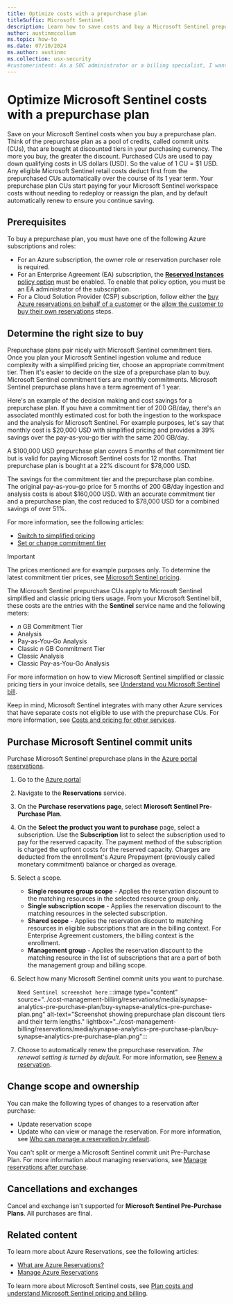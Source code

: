 ```yaml
---
title: Optimize costs with a prepurchase plan
titleSuffix: Microsoft Sentinel
description: Learn how to save costs and buy a Microsoft Sentinel prepurchase plan
author: austinmccollum
ms.topic: how-to
ms.date: 07/10/2024
ms.author: austinmc
ms.collection: usx-security
#customerintent: As a SOC administrator or a billing specialist, I want to know how to buy a prepurchase plan and whether commit units will benefit us financially.
---
```


# Optimize Microsoft Sentinel costs with a prepurchase plan

Save on your Microsoft Sentinel costs when you buy a prepurchase plan. Think of the prepurchase plan as a pool of credits, called commit units (CUs), that are bought at discounted tiers in your purchasing currency. The more you buy, the greater the discount. Purchased CUs are used to pay down qualifying costs in US dollars (USD). So the value of 1 CU = $1 USD. Any eligible Microsoft Sentinel retail costs deduct first from the prepurchased CUs automatically over the course of its 1 year term. Your prepurchase plan CUs start paying for your Microsoft Sentinel workspace costs without needing to redeploy or reassign the plan, and by default automatically renew to ensure you continue saving.

## Prerequisites

To buy a prepurchase plan, you must have one of the following Azure subscriptions and roles:
- For an Azure subscription, the owner role or reservation purchaser role is required.
- For an Enterprise Agreement (EA) subscription, the [**Reserved Instances** policy option](../cost-management-billing/manage/direct-ea-administration.md#view-and-manage-enrollment-policies) must be enabled. To enable that policy option, you must be an EA administrator of the subscription.
- For a Cloud Solution Provider (CSP) subscription, follow either the [buy Azure reservations on behalf of a customer](/partner-center/customers/azure-reservations-buying) or the [allow the customer to buy their own reservations](/partner-center/customers/give-customers-permission) steps.

## Determine the right size to buy

Prepurchase plans pair nicely with Microsoft Sentinel commitment tiers. Once you plan your Microsoft Sentinel ingestion volume and reduce complexity with a simplified pricing tier, choose an appropriate commitment tier. Then it's easier to decide on the size of a prepurchase plan to buy. Microsoft Sentinel commitment tiers are monthly commitments. Microsoft Sentinel prepurchase plans have a term agreement of 1 year.

Here's an example of the decision making and cost savings for a prepurchase plan. If you have a commitment tier of 200 GB/day, there's an associated monthly estimated cost for both the ingestion to the workspace and the analysis for Microsoft Sentinel. For example purposes, let's say that monthly cost is $20,000 USD with simplified pricing and provides a 39% savings over the pay-as-you-go tier with the same 200 GB/day. 

A $100,000 USD prepurchase plan covers 5 months of that commitment tier but is valid for paying Microsoft Sentinel costs for 12 months. That prepurchase plan is bought at a 22% discount for $78,000 USD. 

The savings for the commitment tier and the prepurchase plan combine. The original pay-as-you-go price for 5 months of 200 GB/day ingestion and analysis costs is about $160,000 USD. With an accurate commitment tier and a prepurchase plan, the cost reduced to $78,000 USD for a combined savings of over 51%.

For more information, see the following articles:
- [Switch to simplified pricing](enroll-simplified-pricing-tier.md)
- [Set or change commitment tier](billing-reduce-costs.md#set-or-change-pricing-tier)

>[!IMPORTANT]
> The prices mentioned are for example purposes only. To determine the latest commitment tier prices, see [Microsoft Sentinel pricing](https://azure.microsoft.com/pricing/details/microsoft-sentinel/).

The Microsoft Sentinel prepurchase CUs apply to Microsoft Sentinel simplified and classic pricing tiers usage. From your Microsoft Sentinel bill, these costs are the entries with the **Sentinel** service name and the following meters:
- *n* GB Commitment Tier
- Analysis
- Pay-as-You-Go Analysis
- Classic *n* GB Commitment Tier
- Classic Analysis
- Classic Pay-as-You-Go Analysis

For more information on how to view Microsoft Sentinel simplified or classic pricing tiers in your invoice details, see [Understand you Microsoft Sentinel bill](billing.md#understand-your-microsoft-sentinel-bill).

Keep in mind, Microsoft Sentinel integrates with many other Azure services that have separate costs not eligible to use with the prepurchase CUs. For more information, see [Costs and pricing for other services](billing.md#costs-and-pricing-for-other-services).

## Purchase Microsoft Sentinel commit units

Purchase Microsoft Sentinel prepurchase plans in the [Azure portal reservations](https://portal.azure.com/#view/Microsoft_Azure_Reservations/ReservationsBrowseBlade/productType/Reservations). 

1. Go to the [Azure portal](https://portal.azure.com)
1. Navigate to the **Reservations** service.
1. On the **Purchase reservations page**, select **Microsoft Sentinel Pre-Purchase Plan**.
1. On the **Select the product you want to purchase** page, select a subscription. Use the **Subscription** list to select the subscription used to pay for the reserved capacity. The payment method of the subscription is charged the upfront costs for the reserved capacity. Charges are deducted from the enrollment's Azure Prepayment (previously called monetary commitment) balance or charged as overage.
1. Select a scope.
   - **Single resource group scope** - Applies the reservation discount to the matching resources in the selected resource group only.
   - **Single subscription scope** - Applies the reservation discount to the matching resources in the selected subscription.
   - **Shared scope** - Applies the reservation discount to matching resources in eligible subscriptions that are in the billing context. For Enterprise Agreement customers, the billing context is the enrollment.
   - **Management group** - Applies the reservation discount to the matching resource in the list of subscriptions that are a part of both the management group and billing scope.
1. Select how many Microsoft Sentinel commit units you want to purchase.

   `Need Sentinel screenshot here`
   :::image type="content" source="../cost-management-billing/reservations/media/synapse-analytics-pre-purchase-plan/buy-synapse-analytics-pre-purchase-plan.png" alt-text="Screenshot showing prepurchase plan discount tiers and their term lengths." lightbox="../cost-management-billing/reservations/media/synapse-analytics-pre-purchase-plan/buy-synapse-analytics-pre-purchase-plan.png":::

1. Choose to automatically renew the prepurchase reservation. *The renewal setting is turned by default*. For more information, see [Renew a reservation](../cost-management-billing/reservations/reservation-renew.md).

## Change scope and ownership

You can make the following types of changes to a reservation after purchase:

- Update reservation scope
- Update who can view or manage the reservation. For more information, see [Who can manage a reservation by default](../cost-management-billing/reservations/manage-reserved-vm-instance.md#who-can-manage-a-reservation-by-default).

You can't split or merge a Microsoft Sentinel commit unit Pre-Purchase Plan. For more information about managing reservations, see [Manage reservations after purchase](../cost-management-billing/reservations/manage-reserved-vm-instance.md).

## Cancellations and exchanges

Cancel and exchange isn't supported for **Microsoft Sentinel Pre-Purchase Plans**. All purchases are final.

## Related content

To learn more about Azure Reservations, see the following articles:

- [What are Azure Reservations?](../cost-management-billing/reservations/save-compute-costs-reservations.md)
- [Manage Azure Reservations](../cost-management-billing/reservations/manage-reserved-vm-instance.md)

To learn more about Microsoft Sentinel costs, see [Plan costs and understand Microsoft Sentinel pricing and billing](billing.md).